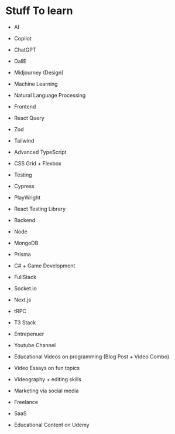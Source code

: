 # Stuff To learn

- AI 
 - Copilot
 - ChatGPT 
 - DallE
 - Midjourney (Design)
 - Machine Learning
 - Natural Language Processing
 
- Frontend
 - React Query
 - Zod
 - Tailwind
 - Advanced TypeScript
 - CSS Grid + Flexbox
 - Testing
  - Cypress
  - PlayWright
  - React Testing Library

- Backend
 - Node
 - MongoDB
 - Prisma
 - C# + Game Development

- FullStack
 - Socket.io
 - Next.js
 - tRPC
 - T3 Stack
 
- Entrepenuer
 - Youtube Channel
  - Educational Videos on programming (Blog Post + Video Combo)
  - Video Essays on fun topics
  - Videography + editing skills
  - Marketing via social media
 - Freelance
 - SaaS
 - Educational Content on Udemy
